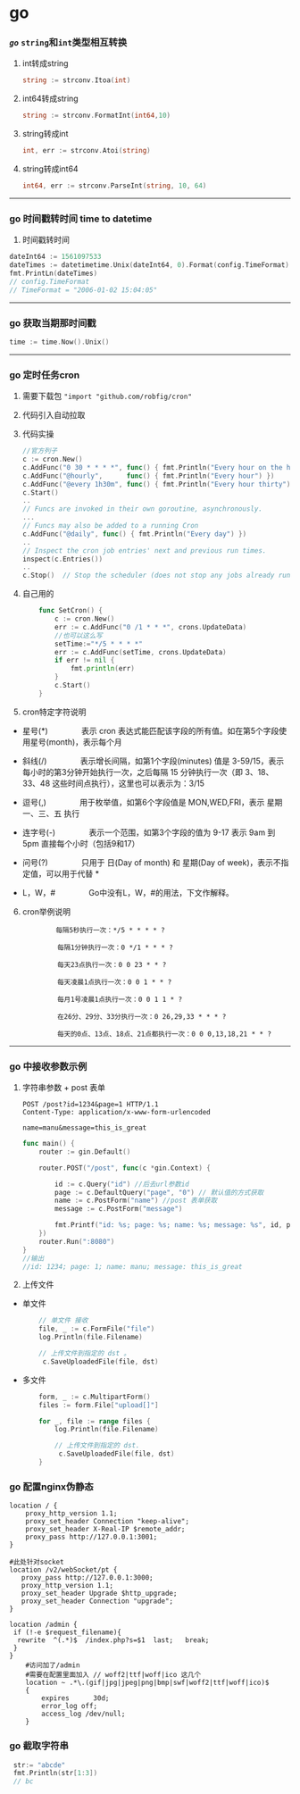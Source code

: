 
# go

### *`go`*  `string`和`int`类型相互转换

1. int转成string
    ```go
    string := strconv.Itoa(int)
    ```
2. int64转成string
    ```go
    string := strconv.FormatInt(int64,10)
    ```
3. string转成int
    ```go
    int, err := strconv.Atoi(string)
    ```
4. string转成int64
    ```go
    int64, err := strconv.ParseInt(string, 10, 64)
    ```
----
### go 时间戳转时间 time to datetime


1. 时间戳转时间
```go
dateInt64 := 1561097533
dateTimes := datetimetime.Unix(dateInt64, 0).Format(config.TimeFormat)
fmt.PrintLn(dateTimes)
// config.TimeFormat 
// TimeFormat = "2006-01-02 15:04:05"

```
----
### go 获取当期那时间戳

```go
time := time.Now().Unix()
```

----

### go 定时任务cron

1. 需要下载包 `"import "github.com/robfig/cron"`
2. 代码引入自动拉取
3. 代码实操
    ```go
    //官方列子
    c := cron.New()
    c.AddFunc("0 30 * * * *", func() { fmt.Println("Every hour on the half hour") })
    c.AddFunc("@hourly",      func() { fmt.Println("Every hour") })
    c.AddFunc("@every 1h30m", func() { fmt.Println("Every hour thirty") })
    c.Start()
    ..
    // Funcs are invoked in their own goroutine, asynchronously.
    ...
    // Funcs may also be added to a running Cron
    c.AddFunc("@daily", func() { fmt.Println("Every day") })
    ..
    // Inspect the cron job entries' next and previous run times.
    inspect(c.Entries())
    ..
    c.Stop()  // Stop the scheduler (does not stop any jobs already running).
    ```
    
4. 自己用的
    ```go
        func SetCron() {
            c := cron.New()
            err := c.AddFunc("0 /1 * * *", crons.UpdateData)
            //也可以这么写
            setTime:="*/5 * * * *"
            err := c.AddFunc(setTime, crons.UpdateData)
            if err != nil {
                fmt.println(err)
            }
            c.Start()
        }
    ```
5. cron特定字符说明
- 星号(*)
　　　　表示 cron 表达式能匹配该字段的所有值。如在第5个字段使用星号(month)，表示每个月
- 斜线(/)
　　　　表示增长间隔，如第1个字段(minutes) 值是 3-59/15，表示每小时的第3分钟开始执行一次，之后每隔 15 分钟执行一次（即 3、18、33、48 这些时间点执行），这里也可以表示为：3/15

- 逗号(,)
　　　　用于枚举值，如第6个字段值是 MON,WED,FRI，表示 星期一、三、五 执行

- 连字号(-)
　　　　表示一个范围，如第3个字段的值为 9-17 表示 9am 到 5pm 直接每个小时（包括9和17）

- 问号(?)
　　　　只用于 日(Day of month) 和 星期(Day of week)，表示不指定值，可以用于代替 *

- L，W，#
　　　　Go中没有L，W，#的用法，下文作解释。

6. cron举例说明
```
　　　　     每隔5秒执行一次：*/5 * * * * ?

            每隔1分钟执行一次：0 */1 * * * ?

            每天23点执行一次：0 0 23 * * ?

            每天凌晨1点执行一次：0 0 1 * * ?

            每月1号凌晨1点执行一次：0 0 1 1 * ?

            在26分、29分、33分执行一次：0 26,29,33 * * * ?

            每天的0点、13点、18点、21点都执行一次：0 0 0,13,18,21 * * ?
```


---- 

### go 中接收参数示例

1. 字符串参数 + post 表单
    ```
    POST /post?id=1234&page=1 HTTP/1.1
    Content-Type: application/x-www-form-urlencoded

    name=manu&message=this_is_great
    ```

    ```go
    func main() {
        router := gin.Default()

        router.POST("/post", func(c *gin.Context) {

            id := c.Query("id") //后去url参数id
            page := c.DefaultQuery("page", "0") // 默认值的方式获取
            name := c.PostForm("name") //post 表单获取
            message := c.PostForm("message") 

            fmt.Printf("id: %s; page: %s; name: %s; message: %s", id, page, name, message)
        })
        router.Run(":8080")
    }
    //输出
    //id: 1234; page: 1; name: manu; message: this_is_great

    ```
2. 上传文件 
- 单文件
    ```go
        // 单文件 接收
        file, _ := c.FormFile("file")
        log.Println(file.Filename)

        // 上传文件到指定的 dst 。
         c.SaveUploadedFile(file, dst)
    ```
- 多文件
    ```go
        form, _ := c.MultipartForm()
        files := form.File["upload[]"]

        for _, file := range files {
            log.Println(file.Filename)

            // 上传文件到指定的 dst.
             c.SaveUploadedFile(file, dst)
        }
    ```
### go 配置nginx伪静态

```
location / {
    proxy_http_version 1.1;
    proxy_set_header Connection "keep-alive";
    proxy_set_header X-Real-IP $remote_addr;
    proxy_pass http://127.0.0.1:3001;
}

#此处针对socket
location /v2/webSocket/pt {
   proxy_pass http://127.0.0.1:3000;
   proxy_http_version 1.1;
   proxy_set_header Upgrade $http_upgrade;
   proxy_set_header Connection "upgrade";
}

location /admin {
 if (!-e $request_filename){
  rewrite  ^(.*)$  /index.php?s=$1  last;   break;
 }
}
    #访问加了/admin 
    #需要在配置里面加入 // woff2|ttf|woff|ico 这几个
    location ~ .*\.(gif|jpg|jpeg|png|bmp|swf|woff2|ttf|woff|ico)$
    {
        expires      30d;
        error_log off;
        access_log /dev/null;
    }
```

### go 截取字符串

```go
 str:= "abcde"
 fmt.Println(str[1:3])
 // bc